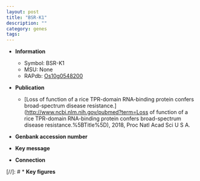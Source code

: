 ```yaml
---
layout: post
title: "BSR-K1"
description: ""
category: genes
tags: 
---
```


* **Information**  
    + Symbol: BSR-K1  
    + MSU: None  
    + RAPdb: [Os10g0548200](http://rapdb.dna.affrc.go.jp/viewer/gbrowse_details/irgsp1?name=Os10g0548200)  

* **Publication**  
    + [Loss of function of a rice TPR-domain RNA-binding protein confers broad-spectrum disease resistance.](http://www.ncbi.nlm.nih.gov/pubmed?term=Loss of function of a rice TPR-domain RNA-binding protein confers broad-spectrum disease resistance.%5BTitle%5D), 2018, Proc Natl Acad Sci U S A.

* **Genbank accession number**  

* **Key message**  

* **Connection**  

[//]: # * **Key figures**  


